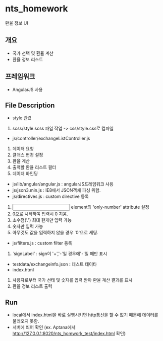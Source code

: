 # nts_homework
환율 정보 UI

## 개요
- 국가 선택 및 환율 계산
- 환율 정보 리스트

## 프레임워크
- AngularJS 사용

## File Description
- style 관련
 1. scss/style.scss 파일 작업 -> css/style.css로 컴파일
- js/controller/exchangeListController.js 
 1. 데이터 요청
 2. 클래스 변경 설정
 3. 환율 계산
 4. 출력할 환율 리스트 필터 
 5. 데이터 바인딩
- js/lib/angular/angular.js : angularJS프레임워크 사용
- js/json3.min.js : IE8에서 JSON객체 파싱 위함.
- js/directives.js : custom directive 등록 
 1. <input> element의 'only-number' attribute 설정
 2. 0으로 시작하여 입력시 0 지움.
 3. 소수점('.') 최대 한개만 입력 가능
 4. 숫자만 입력 가능
 5. 아무것도 값을 입력하지 않을 경우 '0'으로 세팅.
- js/filters.js : custom filter 등록
 1. 'signLabel' : sign이 '+','-'일 경우에'-'일 때만 표시
- testdata/exchangeinfo.json : 테스트 데이타
- index.html
 1. 사용자로부터 국가 선태 및 숫자를 입력 받아 환율 계산 결과를 표시
 2. 환율 정보 리스트 출력
 
## Run
- local에서 index.html을 바로 실행시키면 http통신을 할 수 없기 때문에 데이터를 불러오지 못함.
- 서버에 띄어 확인 (ex. Aptana에서 http://127.0.0.1:8020/nts_homwork_test/index.html 확인)

